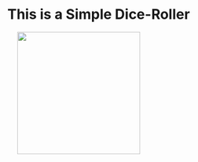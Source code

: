 # This is a Simple Dice-Roller 

<img src="https://m7madmagdy.github.io/pages/Dice%20Roll.jpg" width="250" align="center" hspace="20">
